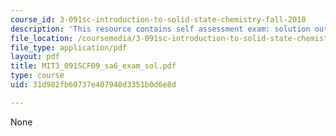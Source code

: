 ```yaml
---
course_id: 3-091sc-introduction-to-solid-state-chemistry-fall-2010
description: 'This resource contains self assessment exam: solution outline.'
file_location: /coursemedia/3-091sc-introduction-to-solid-state-chemistry-fall-2010/31d982fb60737e407940d3351b0d6e8d_MIT3_091SCF09_sa6_exam_sol.pdf
file_type: application/pdf
layout: pdf
title: MIT3_091SCF09_sa6_exam_sol.pdf
type: course
uid: 31d982fb60737e407940d3351b0d6e8d

---
```

None